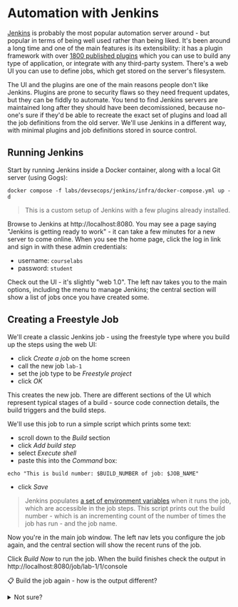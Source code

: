 # Automation with Jenkins

[Jenkins](https://jenkins.io) is probably the most popular automation server around - but popular in terms of being well used rather than being liked. It's been around a long time and one of the main features is its extensibility: it has a plugin framework with over [1800 published plugins](https://plugins.jenkins.io) which you can use to build any type of application, or integrate with any third-party system. There's a web UI you can use to define jobs, which get stored on the server's filesystem.

The UI and the plugins are one of the main reasons people don't like Jenkins. Plugins are prone to security flaws so they need frequent updates, but they can be fiddly to automate. You tend to find Jenkins servers are maintained long after they should have been decomissioned, because no-one's sure if they'd be able to recreate the exact set of plugins and load all the job definitions from the old server. We'll use Jenkins in a different way, with minimal plugins and job definitions stored in source control.

## Running Jenkins

Start by running Jenkins inside a Docker container, along with a local Git server (using Gogs):

```
docker compose -f labs/devsecops/jenkins/infra/docker-compose.yml up -d
```

> This is a custom setup of Jenkins with a few plugins already installed.

Browse to Jenkins at http://localhost:8080. You may see a page saying "Jenkins is getting ready to work" - it can take a few minutes for a new server to come online. When you see the home page, click the log in link and sign in with these admin credentials:

- username: `courselabs`
- password: `student`

Check out the UI - it's slightly "web 1.0". The left nav takes you to the main options, including the menu to manage Jenkins; the central section will show a list of jobs once you have created some. 

## Creating a Freestyle Job

We'll create a classic Jenkins job - using the freestyle type where you build up the steps using the web UI:

- click _Create a job_ on the home screen
- call the new job `lab-1`
- set the job type to be _Freestyle project_
- click _OK_

This creates the new job. There are different sections of the UI which represent typical stages of a build - source code connection details, the build triggers and the build steps.

We'll use this job to run a simple script which prints some text:

- scroll down to the _Build_ section
- click _Add build step_
- select _Execute shell_
- paste this into the _Command_ box:

```
echo "This is build number: $BUILD_NUMBER of job: $JOB_NAME"
```

- click _Save_

> Jenkins populates [a set of environment variables](http://localhost:8080/env-vars.html/) when it runs the job, which are accessible in the job steps. This script prints out the build number - which is an incrementing count of the number of times the job has run - and the job name.

Now you're in the main job window. The left nav lets you configure the job again, and the central section will show the recent runs of the job.

Click _Build Now_ to run the job. When the build finishes check the output in http://localhost:8080/job/lab-1/1/console

📋 Build the job again - how is the output different?

<details>
  <summary>Not sure?</summary>

Click _Build Now_ again. When the job completes you can see the output at http://localhost:8080/job/lab-1/2/console

The job name is the same, but the number has incremented.

</details><br/>
